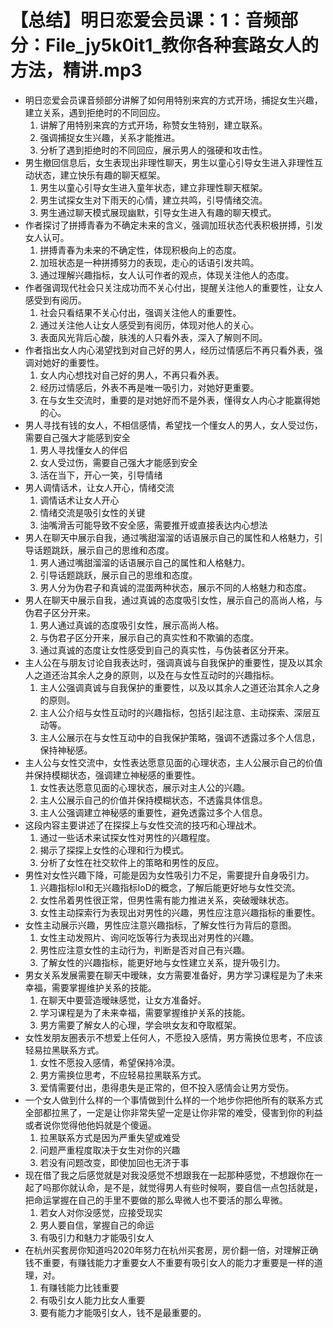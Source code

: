 # 【总结】明日恋爱会员课：1：音频部分：File_jy5k0it1_教你各种套路女人的方法，精讲.mp3

-   明日恋爱会员课音频部分讲解了如何用特别来宾的方式开场，捕捉女生兴趣，建立关系，遇到拒绝时的不同回应。
    1.  讲解了用特别来宾的方式开场，称赞女生特别，建立联系。
    2.  强调捕捉女生兴趣，关系才能推进。
    3.  分析了遇到拒绝时的不同回应，展示男人的强硬和攻击性。
-   男生撤回信息后，女生表现出非理性聊天，男生以童心引导女生进入非理性互动状态，建立快乐有趣的聊天框架。
    1.  男生以童心引导女生进入童年状态，建立非理性聊天框架。
    2.  男生试探女生对下雨天的心情，建立共鸣，引导情绪交流。
    3.  男生通过聊天模式展现幽默，引导女生进入有趣的聊天模式。
-   作者探讨了拼搏青春为不确定未来的含义，强调加班状态代表积极拼搏，引发女人认可。 
    1.  拼搏青春为未来的不确定性，体现积极向上的态度。
    2.  加班状态是一种拼搏努力的表现，走心的话语引发共鸣。
    3.  通过理解兴趣指标，女人认可作者的观点，体现关注他人的态度。
-   作者强调现代社会只关注成功而不关心付出，提醒关注他人的重要性，让女人感受到有阅历。
    1.  社会只看结果不关心付出，强调关注他人的重要性。
    2.  通过关注他人让女人感受到有阅历，体现对他人的关心。
    3.  表面风光背后心酸，肤浅的人只看外表，深入了解则不同。
-   作者指出女人内心渴望找到对自己好的男人，经历过情感后不再只看外表，强调对她好的重要性。
    1.  女人内心想找对自己好的男人，不再只看外表。
    2.  经历过情感后，外表不再是唯一吸引力，对她好更重要。
    3.  在与女生交流时，重要的是对她好而不是外表，懂得女人内心才能赢得她的心。
-   男人寻找有钱的女人，不相信感情，希望找一个懂女人的男人，女人受过伤，需要自己强大才能感到安全
    1.  男人寻找懂女人的伴侣
    2.  女人受过伤，需要自己强大才能感到安全
    3.  活在当下，开心一笑，引导情绪
-   男人调情话术，让女人开心，情绪交流
    1.  调情话术让女人开心
    2.  情绪交流是吸引女性的关键
    3.  油嘴滑舌可能导致不安全感，需要推开或直接表达内心想法
-   男人在聊天中展示自我，通过嘴甜溜溜的话语展示自己的属性和人格魅力，引导话题跳跃，展示自己的思维和态度。
    1.  男人通过嘴甜溜溜的话语展示自己的属性和人格魅力。
    2.  引导话题跳跃，展示自己的思维和态度。
    3.  男人分为伪君子和真诚的混蛋两种状态，展示不同的人格魅力和态度。
-   男人在聊天中展示自我，通过真诚的态度吸引女性，展示自己的高尚人格，与伪君子区分开来。
    1.  男人通过真诚的态度吸引女性，展示高尚人格。
    2.  与伪君子区分开来，展示自己的真实性和不欺骗的态度。
    3.  通过真诚的态度让女性感受到自己的真实性，与伪装者区分开来。
-   主人公在与朋友讨论自我表达时，强调真诚与自我保护的重要性，提及以其余人之道还治其余人之身的原则，以及在与女性互动时的兴趣指标。
    1.  主人公强调真诚与自我保护的重要性，以及以其余人之道还治其余人之身的原则。
    2.  主人公介绍与女性互动时的兴趣指标，包括引起注意、主动探索、深层互动等。
    3.  主人公展示在与女性互动中的自我保护策略，强调不透露过多个人信息，保持神秘感。
-   主人公与女性交流中，女性表达愿意见面的心理状态，主人公展示自己的价值并保持模糊状态，强调建立神秘感的重要性。
    1.  女性表达愿意见面的心理状态，展示对主人公的兴趣。
    2.  主人公展示自己的价值并保持模糊状态，不透露具体信息。
    3.  主人公强调建立神秘感的重要性，避免透露过多个人信息。
-   这段内容主要讲述了在探探上与女性交流的技巧和心理战术。
    1.  通过一些话术来试探女性对男性的兴趣程度。
    2.  揭示了探探上女性的心理和行为模式。
    3.  分析了女性在社交软件上的策略和男性的反应。
-   男性对女性兴趣下降，可能是因为女性吸引力不足，需要提升自身吸引力。
    1.  兴趣指标IoI和无兴趣指标IoD的概念，了解后能更好地与女性交流。
    2.  女性吊着男性很正常，但男性需有能力推进关系，突破暧昧状态。
    3.  女性主动探索行为表现出对男性的兴趣，男性应注意兴趣指标的重要性。
-   女性主动展示兴趣，男性应注意兴趣指标，了解女性行为背后的意图。
    1.  女性主动发照片、询问吃饭等行为表现出对男性的兴趣。
    2.  男性应注意女性的主动行为，判断是否对自己有兴趣。
    3.  了解女性的兴趣指标，能更好地与女性建立关系，提升吸引力。
-   男女关系发展需要在聊天中暧昧，女方需要准备好，男方学习课程是为了未来幸福，需要掌握维护关系的技能。
    1.  在聊天中要营造暧昧感觉，让女方准备好。
    2.  学习课程是为了未来幸福，需要掌握维护关系的技能。
    3.  男方需要了解女人的心理，学会哄女友和夺取框架。
-   女性发朋友圈表示不想爱上任何人，不愿投入感情，男方需换位思考，不应该轻易拉黑联系方式。
    1.  女性不愿投入感情，希望保持冷漠。
    2.  男方需换位思考，不应轻易拉黑联系方式。
    3.  爱情需要付出，患得患失是正常的，但不投入感情会让男方受伤。
-   一个女人做到什么样的一个事情做到什么样的一个地步你把他所有的联系方式全部都拉黑了，一定是让你非常失望一定是让你非常的难受，侵害到你的利益或者说你觉得他他妈就是个傻逼。
    1.  拉黑联系方式是因为严重失望或难受
    2.  问题严重程度取决于女生对你的兴趣
    3.  若没有问题改变，即使加回也无济于事
-   现在借了我之后感觉就是对我没感觉不想跟我在一起那种感觉，不想跟你在一起了吗那你就认命，是不是，就觉得男人有些时候啊，要自信一点包括就是，把命运掌握在自己的手里不要做的那么卑微人也不要活的那么卑微。
    1.  若女人对你没感觉，应接受现实
    2.  男人要自信，掌握自己的命运
    3.  有吸引力和魅力才能吸引女人
-   在杭州买套房你知道吗2020年努力在杭州买套房，房价翻一倍，对理解正确钱不重要，有赚钱能力才重要女人不重要有吸引女人的能力才重要是一样的道理，对。
    1.  有赚钱能力比钱重要
    2.  有吸引女人能力比女人重要
    3.  要有能力才能吸引女人，钱不是最重要的。
